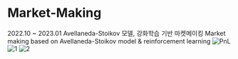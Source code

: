 # Market-Making
2022.10 ~ 2023.01
Avellaneda-Stoikov 모델, 강화학습 기반 마켓메이킹
Market making based on Avellaneda-Stoikov model & reinforcement learning
![PnL](https://github.com/pe049395/Market-Making/assets/133722215/67dbbf38-6343-4641-bd45-7f5673271d21)
![1](https://github.com/pe049395/Market-Making/assets/133722215/ded4a9dc-a03e-4718-b654-883779bc7cfd)
![2](https://github.com/pe049395/Market-Making/assets/133722215/a27ed272-cefc-4adb-90c2-3c36c17f8a6c)
